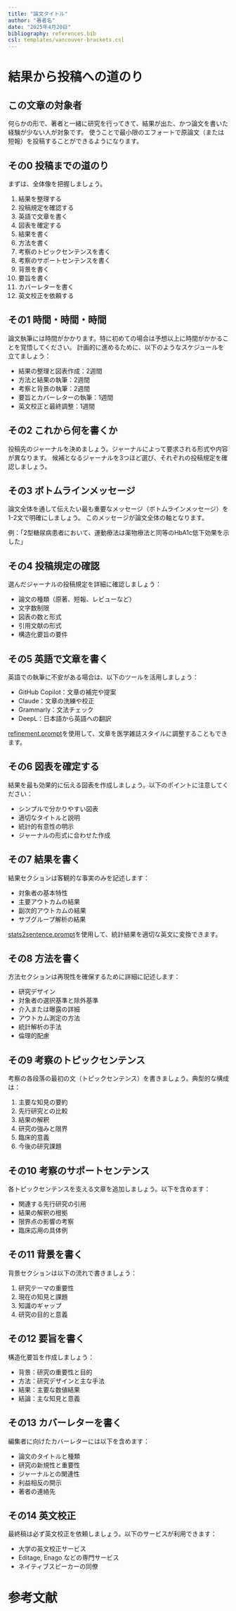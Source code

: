 ```yaml
---
title: "論文タイトル"
author: "著者名"
date: "2025年4月20日"
bibliography: references.bib
csl: templates/vancouver-brackets.csl
---
```


<!-- 
注意: Pandoc 3.x以降で変換する場合は、必ず --citeproc オプションを指定してください
例: pandoc paper.md --citeproc -o paper.docx
-->

# 結果から投稿への道のり

## この文章の対象者

何らかの形で、著者と一緒に研究を行ってきて、結果が出た、かつ論文を書いた経験が少ない人が対象です。
使うことで最小限のエフォートで原論文（または短報）を投稿することができるようになります。

## その0 投稿までの道のり

まずは、全体像を把握しましょう。

1. 結果を整理する
2. 投稿規定を確認する
3. 英語で文章を書く
4. 図表を確定する
5. 結果を書く
6. 方法を書く
7. 考察のトピックセンテンスを書く
8. 考察のサポートセンテンスを書く
9. 背景を書く
10. 要旨を書く
11. カバーレターを書く
12. 英文校正を依頼する

## その1 時間・時間・時間

論文執筆には時間がかかります。特に初めての場合は予想以上に時間がかかることを覚悟してください。
計画的に進めるために、以下のようなスケジュールを立てましょう：

- 結果の整理と図表作成：2週間
- 方法と結果の執筆：2週間
- 考察と背景の執筆：2週間
- 要旨とカバーレターの執筆：1週間
- 英文校正と最終調整：1週間

## その2 これから何を書くか

投稿先のジャーナルを決めましょう。ジャーナルによって要求される形式や内容が異なります。
候補となるジャーナルを3つほど選び、それぞれの投稿規定を確認しましょう。

## その3 ボトムラインメッセージ

論文全体を通して伝えたい最も重要なメッセージ（ボトムラインメッセージ）を1-2文で明確にしましょう。
このメッセージが論文全体の軸となります。

例：「2型糖尿病患者において、運動療法は薬物療法と同等のHbA1c低下効果を示した」

## その4 投稿規定の確認

選んだジャーナルの投稿規定を詳細に確認しましょう：

- 論文の種類（原著、短報、レビューなど）
- 文字数制限
- 図表の数と形式
- 引用文献の形式
- 構造化要旨の要件

## その5 英語で文章を書く

英語での執筆に不安がある場合は、以下のツールを活用しましょう：

- GitHub Copilot：文章の補完や提案
- Claude：文章の洗練や校正
- Grammarly：文法チェック
- DeepL：日本語から英語への翻訳

[refinement.prompt](../resources/prompts/refinement.prompt)を使用して、文章を医学雑誌スタイルに調整することもできます。

## その6 図表を確定する

結果を最も効果的に伝える図表を作成しましょう。以下のポイントに注意してください：

- シンプルで分かりやすい図表
- 適切なタイトルと説明
- 統計的有意性の明示
- ジャーナルの形式に合わせた作成

## その7 結果を書く

結果セクションは客観的な事実のみを記述します：

- 対象者の基本特性
- 主要アウトカムの結果
- 副次的アウトカムの結果
- サブグループ解析の結果

[stats2sentence.prompt](../resources/prompts/stats2sentence.prompt)を使用して、統計結果を適切な英文に変換できます。

## その8 方法を書く

方法セクションは再現性を確保するために詳細に記述します：

- 研究デザイン
- 対象者の選択基準と除外基準
- 介入または曝露の詳細
- アウトカム測定の方法
- 統計解析の手法
- 倫理的配慮

## その9 考察のトピックセンテンス

考察の各段落の最初の文（トピックセンテンス）を書きましょう。典型的な構成は：

1. 主要な知見の要約
2. 先行研究との比較
3. 結果の解釈
4. 研究の強みと限界
5. 臨床的意義
6. 今後の研究課題

## その10 考察のサポートセンテンス

各トピックセンテンスを支える文章を追加しましょう。以下を含めます：

- 関連する先行研究の引用
- 結果の解釈の根拠
- 限界点の影響の考察
- 臨床応用の具体例

## その11 背景を書く

背景セクションは以下の流れで書きましょう：

1. 研究テーマの重要性
2. 現在の知見と課題
3. 知識のギャップ
4. 研究の目的と意義

## その12 要旨を書く

構造化要旨を作成しましょう：

- 背景：研究の重要性と目的
- 方法：研究デザインと主な手法
- 結果：主要な数値結果
- 結論：主な知見と意義

## その13 カバーレターを書く

編集者に向けたカバーレターには以下を含めます：

- 論文のタイトルと種類
- 研究の新規性と重要性
- ジャーナルとの関連性
- 利益相反の開示
- 著者の連絡先

## その14 英文校正

最終稿は必ず英文校正を依頼しましょう。以下のサービスが利用できます：

- 大学の英文校正サービス
- Editage, Enago などの専門サービス
- ネイティブスピーカーの同僚

# 参考文献
